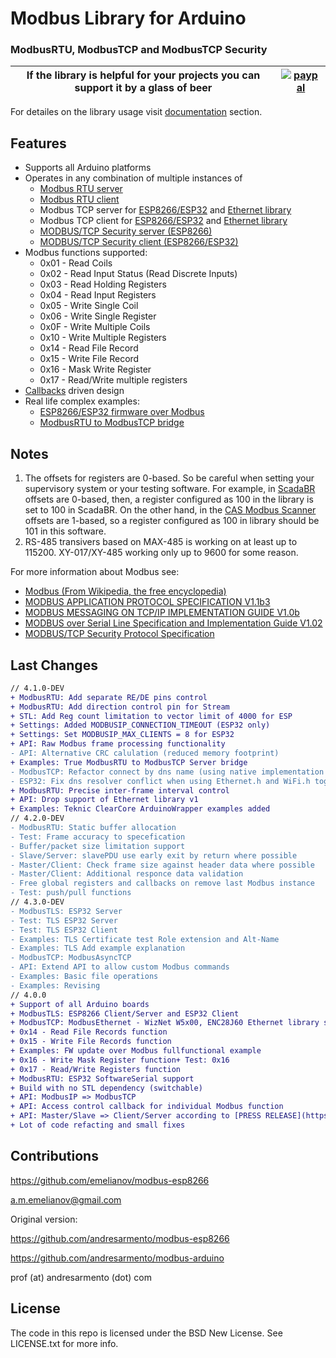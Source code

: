 # Modbus Library for Arduino
### ModbusRTU, ModbusTCP and ModbusTCP Security

|If the library is helpful for your projects you can support it by a glass of beer|[![paypal](https://www.paypalobjects.com/en_US/i/btn/btn_donate_SM.gif)](https://www.paypal.com/cgi-bin/webscr?cmd=_s-xclick&hosted_button_id=Z38SLGAKGM93S&source=url)|
|---|---|

For detailes on the library usage visit [documentation](documentation) section.

## Features

* Supports all Arduino platforms
* Operates in any combination of multiple instances of
  * [Modbus RTU server](examples/RTU)
  * [Modbus RTU client](examples/RTU)
  * Modbus TCP server for [ESP8266/ESP32](examples/TCP-ESP) and [Ethernet library](examples/TCP-Ethernet)
  * Modbus TCP client for [ESP8266/ESP32](examples/TCP-ESP) and [Ethernet library](examples/TCP-Ethernet)
  * [MODBUS/TCP Security server (ESP8266)](examples/TLS)
  * [MODBUS/TCP Security client (ESP8266/ESP32)](examples/TLS)
* Modbus functions supported:
  * 0x01 - Read Coils
  * 0x02 - Read Input Status (Read Discrete Inputs)
  * 0x03 - Read Holding Registers
  * 0x04 - Read Input Registers
  * 0x05 - Write Single Coil
  * 0x06 - Write Single Register
  * 0x0F - Write Multiple Coils
  * 0x10 - Write Multiple Registers
  * 0x14 - Read File Record
  * 0x15 - Write File Record
  * 0x16 - Mask Write Register
  * 0x17 - Read/Write multiple registers
* [Callbacks](examples/Callback) driven design
* Real life complex examples:
  * [ESP8266/ESP32 firmware over Modbus](examples/Files)
  * [ModbusRTU to ModbusTCP bridge](examples/bridge)

## Notes

1. The offsets for registers are 0-based. So be careful when setting your supervisory system or your testing software. For example, in [ScadaBR](http://www.scadabr.com.br) offsets are 0-based, then, a register configured as 100 in the library is set to 100 in ScadaBR. On the other hand, in the [CAS Modbus Scanner](http://www.chipkin.com/products/software/modbus-software/cas-modbus-scanner/) offsets are 1-based, so a register configured as 100 in library should be 101 in this software.
2. RS-485 transivers based on MAX-485 is working on at least up to 115200. XY-017/XY-485 working only up to 9600 for some reason.

For more information about Modbus see:

* [Modbus (From Wikipedia, the free encyclopedia)](http://pt.wikipedia.org/wiki/Modbus)
* [MODBUS APPLICATION PROTOCOL SPECIFICATION V1.1b3](https://modbus.org/docs/Modbus_Application_Protocol_V1_1b3.pdf)
* [MODBUS MESSAGING ON TCP/IP IMPLEMENTATION GUIDE V1.0b](http://www.modbus.org/docs/Modbus_Messaging_Implementation_Guide_V1_0b.pdf)
* [MODBUS over Serial Line Specification and Implementation Guide V1.02](http://www.modbus.org/docs/Modbus_over_serial_line_V1_02.pdf)
* [MODBUS/TCP Security Protocol Specification](https://modbus.org/docs/MB-TCP-Security-v21_2018-07-24.pdf)

## Last Changes

```diff
// 4.1.0-DEV
+ ModbusRTU: Add separate RE/DE pins control
+ ModbusRTU: Add direction control pin for Stream
+ STL: Add Reg count limitation to vector limit of 4000 for ESP
+ Settings: Added MODBUSIP_CONNECTION_TIMEOUT (ESP32 only)
+ Settings: Set MODBUSIP_MAX_CLIENTS = 8 for ESP32
+ API: Raw Modbus frame processing functionality
- API: Alternative CRC calulation (reduced memory footprint)
+ Examples: True ModbusRTU to ModbusTCP Server bridge
- ModbusTCP: Refactor connect by dns name (using native implementation for ESP32 etc)
- ESP32: Fix dns resolver conflict when using Ethernet.h and WiFi.h together
+ ModbusRTU: Precise inter-frame interval control
+ API: Drop support of Ethernet library v1
+ Examples: Teknic ClearCore ArduinoWrapper examples added
// 4.2.0-DEV
- ModbusRTU: Static buffer allocation
- Test: Frame accuracy to specefication
- Buffer/packet size limitation support
- Slave/Server: slavePDU use early exit by return where possible
- Master/Client: Check frame size against header data where possible
- Master/Client: Additional responce data validation
- Free global registers and callbacks on remove last Modbus instance
- Test: push/pull functions
// 4.3.0-DEV
- ModbusTLS: ESP32 Server
- Test: TLS ESP32 Server
- Test: TLS ESP32 Client
- Examples: TLS Certificate test Role extension and Alt-Name
- Examples: TLS Add example explanation
- ModbusTCP: ModbusAsyncTCP
- API: Extend API to allow custom Modbus commands
- Examples: Basic file operations
- Examples: Revising
// 4.0.0
+ Support of all Arduino boards
+ ModbusTLS: ESP8266 Client/Server and ESP32 Client
+ ModbusTCP: ModbusEthernet - WizNet W5x00, ENC28J60 Ethernet library support
+ 0x14 - Read File Records function
+ 0x15 - Write File Records function
+ Examples: FW update over Modbus fullfunctional example
+ 0x16 - Write Mask Register function+ Test: 0x16
+ 0x17 - Read/Write Registers function
+ ModbusRTU: ESP32 SoftwareSerial support
+ Build with no STL dependency (switchable)
+ API: ModbusIP => ModbusTCP
+ API: Access control callback for individual Modbus function
+ API: Master/Slave => Client/Server according to [PRESS RELEASE](https://modbus.org/docs/Client-ServerPR-07-2020-final.docx.pdf)
+ Lot of code refacting and small fixes
```

## Contributions

https://github.com/emelianov/modbus-esp8266

a.m.emelianov@gmail.com

Original version:

https://github.com/andresarmento/modbus-esp8266

https://github.com/andresarmento/modbus-arduino

prof (at) andresarmento (dot) com

## License

The code in this repo is licensed under the BSD New License. See LICENSE.txt for more info.
